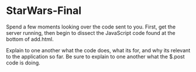 # StarWars-Final
Spend a few moments looking over the code sent to you. First, get the server running, then begin to dissect the JavaScript code found at the bottom of add.html.


Explain to one another what the code does, what its for, and why its relevant to the application so far. Be sure to explain to one another what the $.post code is doing.